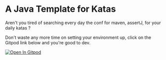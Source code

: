 # A Java Template for Katas

Aren't you tired of searching every day the conf for maven, assertJ, for your daily katas ?

Don't waste any more time on setting your environment up, click on the Gitpod link below and you're good to dev.

[![Open In Gitpod](https://gitpod.io/button/open-in-gitpod.svg)](https://gitpod.io/#https://github.com/bachrc/java-kata-template)

